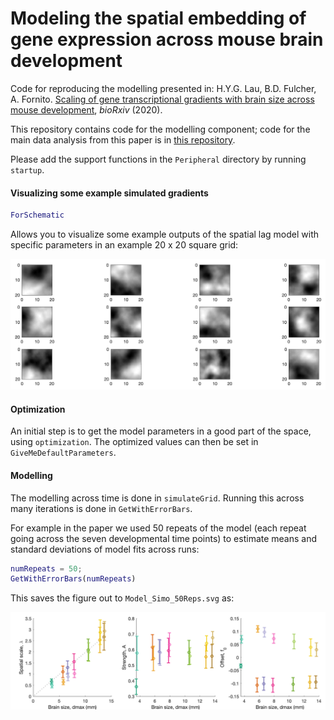 # Modeling the spatial embedding of gene expression across mouse brain development

Code for reproducing the modelling presented in:
H.Y.G. Lau, B.D. Fulcher, A. Fornito. [Scaling of gene transcriptional gradients with brain size across mouse development](https://doi.org/10.1101/2020.06.04.135525), _bioRxiv_ (2020).

This repository contains code for the modelling component; code for the main data analysis from this paper is in [this repository](https://github.com/NeuralSystemsAndSignals/DevelopingMouse).

Please add the support functions in the `Peripheral` directory by running `startup`.

#### Visualizing some example simulated gradients

```matlab
ForSchematic
```
Allows you to visualize some example outputs of the spatial lag model with specific parameters in an example 20 x 20 square grid:

![](img/ForSchematic.png)


#### Optimization

An initial step is to get the model parameters in a good part of the space, using `optimization`.
The optimized values can then be set in `GiveMeDefaultParameters`.

#### Modelling
The modelling across time is done in `simulateGrid`.
Running this across many iterations is done in `GetWithErrorBars`.

For example in the paper we used 50 repeats of the model (each repeat going across the seven developmental time points) to estimate means and standard deviations of model fits across runs:
```matlab
numRepeats = 50;
GetWithErrorBars(numRepeats)
```
This saves the figure out to `Model_Simo_50Reps.svg` as:

![](img/GetWithErrorBars.png)
